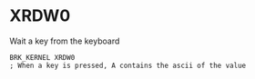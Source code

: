 # XRDW0

Wait a key from the keyboard


``` ca65
BRK_KERNEL XRDW0
; When a key is pressed, A contains the ascii of the value
```